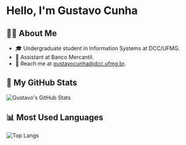# Hello, I'm Gustavo Cunha

## 👨‍💻 About Me

- 🎓 Undergraduate student in Information Systems at DCC/UFMG.
- 👔 Assistant at Banco Mercantil.
- 📧 Reach me at gustavocunha@dcc.ufmg.br.


## 🌟 My GitHub Stats

![Gustavo's GitHub Stats](https://github-readme-stats.vercel.app/api?username=seuusername&show_icons=true&theme=radical)

## 📊 Most Used Languages

![Top Langs](https://github-readme-stats.vercel.app/api/top-langs/?username=seuusername&layout=compact)
